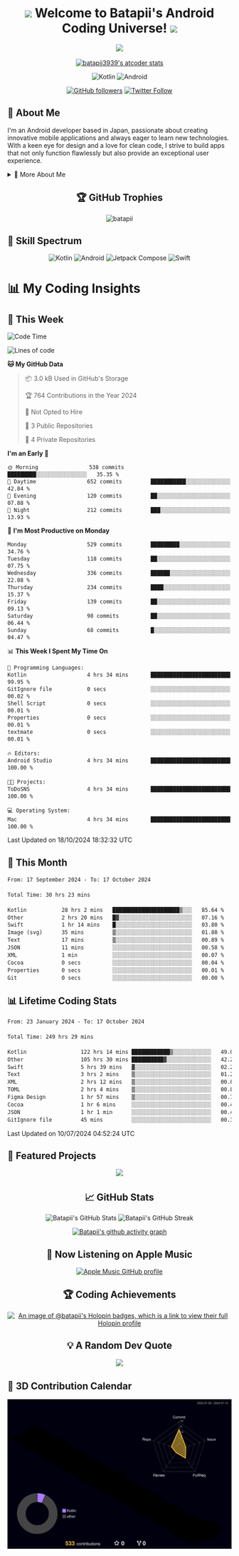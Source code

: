 <h1 align="center">
  <img src="https://media.giphy.com/media/hvRJCLFzcasrR4ia7z/giphy.gif" width="28">
  Welcome to Batapii's Android Coding Universe!
  <img src="https://media.giphy.com/media/hvRJCLFzcasrR4ia7z/giphy.gif" width="28">
</h1>

<p align="center">
  <img src="https://readme-typing-svg.herokuapp.com/?lines=Android+Developer+in+Japan;Always%20learning%20new%20things&font=Fira%20Code&center=true&width=440&height=45&color=f75c7e&vCenter=true&size=22">
</p>

<div align="center">

[![batapii3939's atcoder stats](https://atcoder-readme-stats.vercel.app/stats/batapii3939?theme=dark&show_history=5&width=450)](https://github.com/iwbc-mzk/atcoder-readme-stats)

![Kotlin](https://img.shields.io/badge/Kotlin-★☆☆☆☆☆☆☆☆☆-brightgreen)
![Android](https://img.shields.io/badge/Android-★☆☆☆☆☆☆☆☆☆-brightgreen)

  
[![GitHub followers](https://img.shields.io/github/followers/batapii?style=social)](https://github.com/batapii)
[![Twitter Follow](https://img.shields.io/twitter/follow/batapii?style=social)](https://twitter.com/batapii3939)

</div>

## 🚀 About Me
I'm an Android developer based in Japan, passionate about creating innovative mobile applications and always eager to learn new technologies. With a keen eye for design and a love for clean code, I strive to build apps that not only function flawlessly but also provide an exceptional user experience.

<details>
<summary>🌟 More About Me</summary>

- 🔭 I'm currently working on revolutionizing mobile productivity apps
- 🌱 I'm currently learning Kotlin Multiplatform and Jetpack Compose
- 👯 I'm looking to collaborate on open-source Android projects

</details>

<h2 align="center">🏆 GitHub Trophies</h2>
<p align="center">
  <img src="https://github-profile-trophy.vercel.app/?username=batapii&theme=nord&column=7&no-frame=true&no-bg=true&rank=SECRET,SSS,SS,S,AAA,AA,A,B,C,?" alt="batapii" />
</p>

## 🌈 Skill Spectrum

<div align="center">

![Kotlin](https://img.shields.io/badge/Kotlin-0095D5?style=for-the-badge&logo=kotlin&logoColor=white)
![Android](https://img.shields.io/badge/Android-3DDC84?style=for-the-badge&logo=android&logoColor=white)
![Jetpack Compose](https://img.shields.io/badge/Jetpack%20Compose-4285F4?style=for-the-badge&logo=jetpackcompose&logoColor=white)
![Swift](https://img.shields.io/badge/Swift-FA7343?style=for-the-badge&logo=swift&logoColor=white)

</div>


# 📊 My Coding Insights

## 📅 This Week
<!--START_SECTION:waka-week-->
![Code Time](http://img.shields.io/badge/Code%20Time-249%20hrs%2029%20mins-blue)

![Lines of code](https://img.shields.io/badge/From%20Hello%20World%20I%27ve%20Written-95.7%20thousand%20lines%20of%20code-blue)

**🐱 My GitHub Data** 

> 📦 3.0 kB Used in GitHub's Storage 
 > 
> 🏆 764 Contributions in the Year 2024
 > 
> 🚫 Not Opted to Hire
 > 
> 📜 3 Public Repositories 
 > 
> 🔑 4 Private Repositories 
 > 
**I'm an Early 🐤** 

```text
🌞 Morning                538 commits         █████████░░░░░░░░░░░░░░░░   35.35 % 
🌆 Daytime                652 commits         ███████████░░░░░░░░░░░░░░   42.84 % 
🌃 Evening                120 commits         ██░░░░░░░░░░░░░░░░░░░░░░░   07.88 % 
🌙 Night                  212 commits         ███░░░░░░░░░░░░░░░░░░░░░░   13.93 % 
```
📅 **I'm Most Productive on Monday** 

```text
Monday                   529 commits         █████████░░░░░░░░░░░░░░░░   34.76 % 
Tuesday                  118 commits         ██░░░░░░░░░░░░░░░░░░░░░░░   07.75 % 
Wednesday                336 commits         ██████░░░░░░░░░░░░░░░░░░░   22.08 % 
Thursday                 234 commits         ████░░░░░░░░░░░░░░░░░░░░░   15.37 % 
Friday                   139 commits         ██░░░░░░░░░░░░░░░░░░░░░░░   09.13 % 
Saturday                 98 commits          ██░░░░░░░░░░░░░░░░░░░░░░░   06.44 % 
Sunday                   68 commits          █░░░░░░░░░░░░░░░░░░░░░░░░   04.47 % 
```


📊 **This Week I Spent My Time On** 

```text
💬 Programming Languages: 
Kotlin                   4 hrs 34 mins       █████████████████████████   99.95 % 
GitIgnore file           0 secs              ░░░░░░░░░░░░░░░░░░░░░░░░░   00.02 % 
Shell Script             0 secs              ░░░░░░░░░░░░░░░░░░░░░░░░░   00.01 % 
Properties               0 secs              ░░░░░░░░░░░░░░░░░░░░░░░░░   00.01 % 
textmate                 0 secs              ░░░░░░░░░░░░░░░░░░░░░░░░░   00.01 % 

🔥 Editors: 
Android Studio           4 hrs 34 mins       █████████████████████████   100.00 % 

🐱‍💻 Projects: 
ToDoSNS                  4 hrs 34 mins       █████████████████████████   100.00 % 

💻 Operating System: 
Mac                      4 hrs 34 mins       █████████████████████████   100.00 % 
```


 Last Updated on 18/10/2024 18:32:32 UTC
<!--END_SECTION:waka-week-->

## 📅 This Month
<!--START_SECTION:wakamonth-->

```txt
From: 17 September 2024 - To: 17 October 2024

Total Time: 30 hrs 23 mins

Kotlin           28 hrs 2 mins   █████████████████████▒░░░   85.64 %
Other            2 hrs 20 mins   █▓░░░░░░░░░░░░░░░░░░░░░░░   07.16 %
Swift            1 hr 14 mins    █░░░░░░░░░░░░░░░░░░░░░░░░   03.80 %
Image (svg)      35 mins         ▒░░░░░░░░░░░░░░░░░░░░░░░░   01.80 %
Text             17 mins         ▒░░░░░░░░░░░░░░░░░░░░░░░░   00.89 %
JSON             11 mins         ░░░░░░░░░░░░░░░░░░░░░░░░░   00.58 %
XML              1 min           ░░░░░░░░░░░░░░░░░░░░░░░░░   00.07 %
Cocoa            0 secs          ░░░░░░░░░░░░░░░░░░░░░░░░░   00.04 %
Properties       0 secs          ░░░░░░░░░░░░░░░░░░░░░░░░░   00.01 %
Git              0 secs          ░░░░░░░░░░░░░░░░░░░░░░░░░   00.00 %
```

<!--END_SECTION:wakamonth-->

## 📊 Lifetime Coding Stats

<!--START_SECTION:wakaalltime-->

```txt
From: 23 January 2024 - To: 17 October 2024

Total Time: 249 hrs 29 mins

Kotlin                 122 hrs 14 mins ████████████▒░░░░░░░░░░░░   49.00 %
Other                  105 hrs 30 mins ██████████▓░░░░░░░░░░░░░░   42.29 %
Swift                  5 hrs 39 mins   ▓░░░░░░░░░░░░░░░░░░░░░░░░   02.27 %
Text                   3 hrs 2 mins    ▒░░░░░░░░░░░░░░░░░░░░░░░░   01.22 %
XML                    2 hrs 12 mins   ▒░░░░░░░░░░░░░░░░░░░░░░░░   00.88 %
TOML                   2 hrs 4 mins    ▒░░░░░░░░░░░░░░░░░░░░░░░░   00.83 %
Figma Design           1 hr 57 mins    ▒░░░░░░░░░░░░░░░░░░░░░░░░   00.79 %
Cocoa                  1 hr 6 mins     ░░░░░░░░░░░░░░░░░░░░░░░░░   00.45 %
JSON                   1 hr 1 min      ░░░░░░░░░░░░░░░░░░░░░░░░░   00.41 %
GitIgnore file         45 mins         ░░░░░░░░░░░░░░░░░░░░░░░░░   00.30 %
```

<!--END_SECTION:wakaalltime-->

Last Updated on 10/07/2024 04:52:24 UTC

## 🌟 Featured Projects

<div align="center">
  <a href="https://github.com/batapii/ToDoSNS">
    <img src="https://github-readme-stats.vercel.app/api/pin/?username=batapii&repo=ToDoSNS&theme=radical" />
  </a>

## 📈 GitHub Stats

<div align="center">
  <img src="https://github-readme-stats.vercel.app/api?username=batapii&show_icons=true&theme=radical" alt="Batapii's GitHub Stats" />
  <img src="https://github-readme-streak-stats.herokuapp.com/?user=batapii&theme=radical" alt="Batapii's GitHub Streak" />
  
[![Batapii's github activity graph](https://github-readme-activity-graph.vercel.app/graph?username=batapii&theme=react-dark)](https://github.com/ashutosh00710/github-readme-activity-graph)
</div>

## 🎵 Now Listening on Apple Music

<div align="center">
  
[![Apple Music GitHub profile](https://music-profile.rayriffy.com/theme/dark.svg?uid=001005.6598667d2ffd4a10a4f429edd0ba24c4.1156)](https://github.com/rayriffy/apple-music-github-profile)

</div>


## 🏆 Coding Achievements

<div align="center">

[![An image of @batapii's Holopin badges, which is a link to view their full Holopin profile](https://holopin.me/batapii)](https://holopin.io/@batapii)

</div>

## 💡 A Random Dev Quote

<div align="center">

![](https://quotes-github-readme.vercel.app/api?type=horizontal&theme=radical)

</div>

</div>

## 🚀 3D Contribution Calendar

<div align="center">
  
![](./profile-3d-contrib/profile-night-rainbow.svg)

</div>
